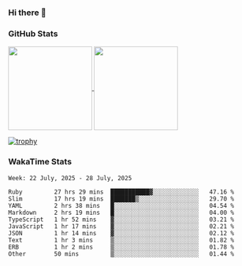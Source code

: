 ### Hi there 👋

### GitHub Stats

<a href="https://github.com/anuraghazra/github-readme-stats">
  <img align="center" height="170px" src="https://github-readme-stats.vercel.app/api/top-langs/?username=tksfjt1024&layout=compact&count_private=true&show_icons=true&show_icons=true&theme=graywhite" />
</a>
<a href="https://github.com/anuraghazra/github-readme-stats">
  <img align="center" height="170px" src="https://github-readme-stats.vercel.app/api?username=tksfjt1024&count_private=true&show_icons=true&show_icons=true&theme=graywhite" />
</a>

[![trophy](https://github-profile-trophy.vercel.app/?username=tksfjt1024)](https://github.com/ryo-ma/github-profile-trophy)

### WakaTime Stats

<!--START_SECTION:waka-->
```text
Week: 22 July, 2025 - 28 July, 2025

Ruby         27 hrs 29 mins  ███████████▓░░░░░░░░░░░░░   47.16 % 
Slim         17 hrs 19 mins  ███████▒░░░░░░░░░░░░░░░░░   29.70 % 
YAML         2 hrs 38 mins   █░░░░░░░░░░░░░░░░░░░░░░░░   04.54 % 
Markdown     2 hrs 19 mins   █░░░░░░░░░░░░░░░░░░░░░░░░   04.00 % 
TypeScript   1 hr 52 mins    ▓░░░░░░░░░░░░░░░░░░░░░░░░   03.21 % 
JavaScript   1 hr 17 mins    ▓░░░░░░░░░░░░░░░░░░░░░░░░   02.21 % 
JSON         1 hr 14 mins    ▓░░░░░░░░░░░░░░░░░░░░░░░░   02.12 % 
Text         1 hr 3 mins     ▒░░░░░░░░░░░░░░░░░░░░░░░░   01.82 % 
ERB          1 hr 2 mins     ▒░░░░░░░░░░░░░░░░░░░░░░░░   01.78 % 
Other        50 mins         ▒░░░░░░░░░░░░░░░░░░░░░░░░   01.44 % 
```
<!--END_SECTION:waka-->
